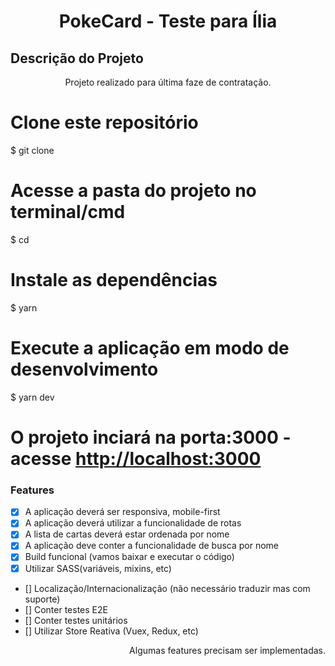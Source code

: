 <h1 align="center">PokeCard - Teste para Ília</h1>

## Descrição do Projeto

<p align="center">Projeto realizado para última faze de contratação.</p>

# Clone este repositório

$ git clone <URL>

# Acesse a pasta do projeto no terminal/cmd

$ cd <NOME-PASTA>

# Instale as dependências

$ yarn

# Execute a aplicação em modo de desenvolvimento

$ yarn dev

# O projeto inciará na porta:3000 - acesse <http://localhost:3000>

### Features

- [x] A aplicação deverá ser responsiva, mobile-first
- [x] A aplicação deverá utilizar a funcionalidade de rotas
- [x] A lista de cartas deverá estar ordenada por nome
- [x] A aplicação deve conter a funcionalidade de busca por nome
- [x] Build funcional (vamos baixar e executar o código)
- [x] Utilizar SASS(variáveis, mixins, etc)
- [] Localização/Internacionalização (não necessário traduzir mas com suporte)
- [] Conter testes E2E
- [] Conter testes unitários
- [] Utilizar Store Reativa (Vuex, Redux, etc)

<p align="right">Algumas features precisam ser implementadas.</p>
